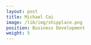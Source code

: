 ```yaml
---
layout: post
title: Michael Cai
image: /lib/img/shipplace.png
position: Business Development
weight: 5
---
```

